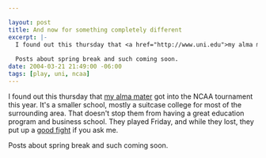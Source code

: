 ```yaml
--- 

layout: post
title: And now for something completely different
excerpt: |-
  I found out this thursday that <a href="http://www.uni.edu">my alma mater</a> got into the NCAA tournament this year.  It's a smaller school, mostly a suitcase college for most of the surrounding area.   That doesn't stop them from having a great education program and business school.  They played Friday, and while they lost, they put up a <a href="http://www.ncaasports.com/basketball/mens/gamecenter/recap/NCAAB_20040319_NIA@GATECH">good fight</a> if you ask me.
  
  Posts about spring break and such coming soon.
date: 2004-03-21 21:49:00 -06:00
tags: [play, uni, ncaa]
---
```

I found out this thursday that <a href="http://www.uni.edu">my alma mater</a> got into the NCAA tournament this year.  It's a smaller school, mostly a suitcase college for most of the surrounding area.   That doesn't stop them from having a great education program and business school.  They played Friday, and while they lost, they put up a <a href="http://www.ncaasports.com/basketball/mens/gamecenter/recap/NCAAB_20040319_NIA@GATECH">good fight</a> if you ask me.

Posts about spring break and such coming soon.
